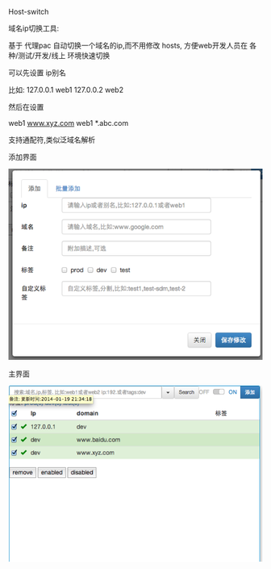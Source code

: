 Host-switch

域名ip切换工具:

基于 代理pac 自动切换一个域名的ip,而不用修改 hosts,
方便web开发人员在 各种/测试/开发/线上 环境快速切换

可以先设置 ip别名

比如:
127.0.0.1 web1
127.0.0.2 web2

然后在设置

web1   www.xyz.com
web1   *.abc.com

支持通配符,类似泛域名解析


添加界面

![ScreenShot](/snap/add2.png)

主界面

![ScreenShot](/snap/main.png)
